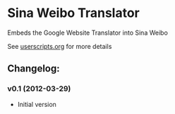 # Sina Weibo Translator #

Embeds the Google Website Translator into Sina Weibo

See [userscripts.org](http://userscripts.org/scripts/show/30878) for more details

## Changelog: ##

### v0.1 (2012-03-29) ###

- Initial version

